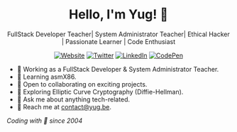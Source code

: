 <h1 align="center">Hello, I'm Yug! 👋</h1>
<p align="center">
  FullStack Developer Teacher| System Administrator Teacher| Ethical Hacker | Passionate Learner | Code Enthusiast
</p>

<p align="center">
  <a href="http://yug.be"><img src="https://img.shields.io/badge/Website-yug.be-green" alt="Website"></a>
  <a href="https://twitter.com/yugmerabtene"><img src="https://img.shields.io/badge/Twitter-%40yugmerabtene-blue" alt="Twitter"></a>
  <a href="https://www.linkedin.com/in/youghourta-merabtène-76885b210/"><img src="https://img.shields.io/badge/LinkedIn-Youghourta%20Merabtène-blue" alt="LinkedIn"></a>
  <a href="https://codepen.io/yugmerabtene"><img src="https://img.shields.io/badge/CodePen-yugmerabtene-lightgrey" alt="CodePen"></a>  
</p>

- 💼 Working as a FullStack Developer & System Administrator Teacher.
- 🌱 Learning asmX86.
- 🚀 Open to collaborating on exciting projects.
- 🤔 Exploring Elliptic Curve Cryptography (Diffie-Hellman).
- 💬 Ask me about anything tech-related.
- 📧 Reach me at [contact@yug.be](mailto:contact@yug.be).

<!-- Footer -->
<p align="left">
  <i>Coding with 💖 since 2004</i>
</p>
